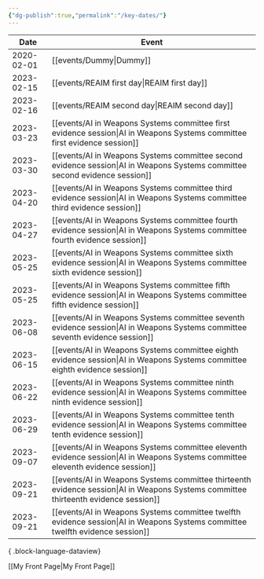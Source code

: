 ```yaml
---
{"dg-publish":true,"permalink":"/key-dates/"}
---
```


| Date       | Event                                                                                                                                                                 |
| ---------- | --------------------------------------------------------------------------------------------------------------------------------------------------------------------- |
| 2020-02-01 | <span class="more-text">[[events/Dummy\|Dummy]]</span>                                                                                                             |
| 2023-02-15 | <span class="more-text">[[events/REAIM first day\|REAIM first day]]</span>                                                                                         |
| 2023-02-16 | <span class="more-text">[[events/REAIM second day\|REAIM second day]]</span>                                                                                       |
| 2023-03-23 | <span class="more-text">[[events/AI in Weapons Systems committee first evidence session\|AI in Weapons Systems committee first evidence session]]</span>           |
| 2023-03-30 | <span class="more-text">[[events/AI in Weapons Systems committee second evidence session\|AI in Weapons Systems committee second evidence session]]</span>         |
| 2023-04-20 | <span class="more-text">[[events/AI in Weapons Systems committee third evidence session\|AI in Weapons Systems committee third evidence session]]</span>           |
| 2023-04-27 | <span class="more-text">[[events/AI in Weapons Systems committee fourth evidence session\|AI in Weapons Systems committee fourth evidence session]]</span>         |
| 2023-05-25 | <span class="more-text">[[events/AI in Weapons Systems committee sixth evidence session\|AI in Weapons Systems committee sixth evidence session]]</span>           |
| 2023-05-25 | <span class="more-text">[[events/AI in Weapons Systems committee fifth evidence session\|AI in Weapons Systems committee fifth evidence session]]</span>           |
| 2023-06-08 | <span class="more-text">[[events/AI in Weapons Systems committee seventh evidence session\|AI in Weapons Systems committee seventh evidence session]]</span>       |
| 2023-06-15 | <span class="more-text">[[events/AI in Weapons Systems committee eighth evidence session\|AI in Weapons Systems committee eighth evidence session]]</span>         |
| 2023-06-22 | <span class="more-text">[[events/AI in Weapons Systems committee ninth evidence session\|AI in Weapons Systems committee ninth evidence session]]</span>           |
| 2023-06-29 | <span class="more-text">[[events/AI in Weapons Systems committee tenth evidence session\|AI in Weapons Systems committee tenth evidence session]]</span>           |
| 2023-09-07 | <span class="more-text">[[events/AI in Weapons Systems committee eleventh evidence session\|AI in Weapons Systems committee eleventh evidence session]]</span>     |
| 2023-09-21 | <span class="more-text">[[events/AI in Weapons Systems committee thirteenth evidence session\|AI in Weapons Systems committee thirteenth evidence session]]</span> |
| 2023-09-21 | <span class="more-text">[[events/AI in Weapons Systems committee twelfth evidence session\|AI in Weapons Systems committee twelfth evidence session]]</span>       |

{ .block-language-dataview}

[[My Front Page\|My Front Page]]